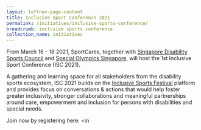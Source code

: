 ```yaml
---
layout: leftnav-page-content
title: Inclusive Sport Conference 2021 
permalink: /initiatives/inclusive-sports-conference/
breadcrumb: inclusive sports conference
collection_name: initiatives
---
```


From March 16 - 18 2021, SportCares, together with [Singapore Disability Sports Council](https://sdsc.org.sg/) and [Special Olympics Singapore](https://www.facebook.com/SpecialOlympicsSingapore/), will host the 1st Inclusive Sport Conference (ISC 2021). 

A gathering and learning space for all stakeholders from the disability sports ecosystem, ISC 2021 builds on the [Inclusive Sports Festival](/initiatives/inclusive-sports-festival/) platform and provides focus on conversations & actions that would help foster greater inclusivity, stronger collaborations and meaningful partnerships around care, empowerment and inclusion for persons with disabilities and special needs.  

Join now by registering here:  <in
